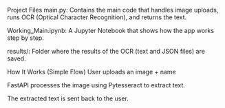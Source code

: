 Project Files
main.py: Contains the main code that handles image uploads, runs OCR (Optical Character Recognition), and returns the text.

Working_Main.ipynb: A Jupyter Notebook that shows how the app works step by step.

results/: Folder where the results of the OCR (text and JSON files) are saved.

How It Works (Simple Flow)
User uploads an image + name

FastAPI processes the image using Pytesseract to extract text.

The extracted text is sent back to the user.

